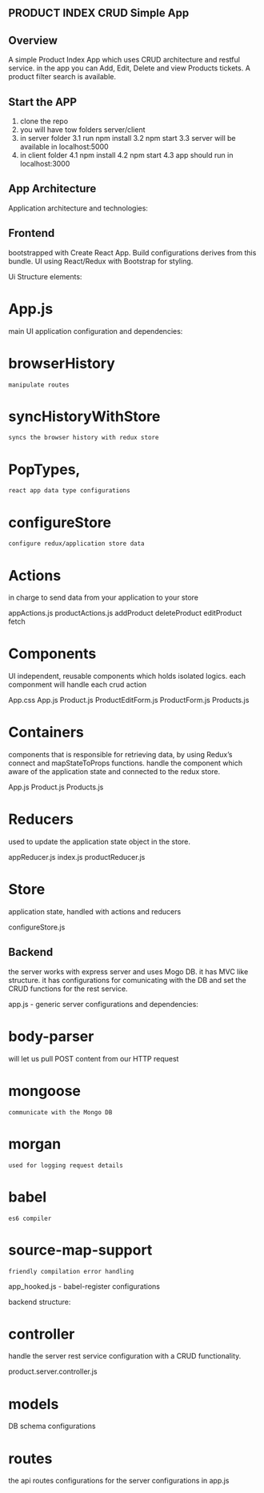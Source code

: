 ## PRODUCT INDEX CRUD Simple App

## Overview

A simple Product Index App which uses CRUD architecture and restful service.
in the app you can Add, Edit, Delete and view Products tickets.
A product filter search is available.

## Start the APP
1. clone the repo
2. you will have tow folders server/client
3. in server folder
    3.1 run npm install
    3.2 npm start
    3.3 server will be available in localhost:5000
4. in client folder
    4.1 npm install
    4.2 npm start
    4.3 app should run in localhost:3000

## App Architecture

Application architecture and technologies:
## Frontend
bootstrapped with Create React App. Build configurations derives from this bundle.
UI using React/Redux with Bootstrap for styling.

Ui Structure elements:

# App.js
main UI application configuration and dependencies:
  # browserHistory 
    manipulate routes
  # syncHistoryWithStore 
    syncs the browser history with redux store
  # PopTypes, 
    react app data type configurations
  # configureStore
    configure redux/application store data

# Actions
  in charge to send data from your application to your store

  appActions.js
  productActions.js
    addProduct
    deleteProduct
    editProduct
    fetch

# Components
  UI independent, reusable components which holds isolated logics. 
  each componment will handle each crud action

  App.css
  App.js
  Product.js
  ProductEditForm.js
  ProductForm.js
  Products.js

# Containers
  components that is responsible for retrieving data, by using Redux’s connect and mapStateToProps functions. handle the component which aware of the application state and connected to the redux store. 

  App.js
  Product.js
  Products.js

# Reducers
  used to update the application state object in the store.

  appReducer.js
  index.js
  productReducer.js

# Store
  application state, handled with actions and reducers

  configureStore.js


## Backend
the server works with express server and uses Mogo DB. 
it has MVC like structure. it has configurations for comunicating 
with the DB and set the CRUD functions for the rest service.

app.js - 
generic server configurations and dependencies:

 # body-parser 
   will let us pull POST content from our HTTP request
  # mongoose 
    communicate with the Mongo DB
  # morgan 
    used for logging request details
  # babel 
    es6 compiler
  # source-map-support 
    friendly compilation error handling

app_hooked.js - babel-register configurations

backend structure:
# controller
  handle the server rest service configuration with a CRUD functionality.

  product.server.controller.js

# models
  DB schema configurations

# routes
  the api routes configurations for the server configurations in app.js